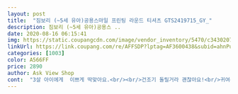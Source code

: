 ```yaml
---
layout: post 
title:  "짐보리 (~5세 유아)공용스마일 프린팅 라운드 티셔츠 GTS2419715_GY_" 
description: 짐보리 (~5세 유아)공용스 ..
date: 2020-08-16 06:15:41 
img: https://static.coupangcdn.com/image/vendor_inventory/5470/c3430207b531324adcc2e71c3eaae98de5e2c10920f80b66fc16131dadd9.jpg 
linkUrl: https://link.coupang.com/re/AFFSDP?lptag=AF3600438&subid=ahnPublicAsk&pageKey=299222719&itemId=942424977&vendorItemId=70436964903&traceid=V0-113-cbdf7ae6990db0e9 
categories: [1003] 
color: A566FF 
price: 2890 
author: Ask View Shop 
cont:  "3살 아이에게  이쁘게 딱맞아요.<br/><br/>건조기 돌릴거라 괜찮아요!<br/>귀여워요 한국사이즈 120정도 되는거같아요<br/>몸무게 15.<br/>7<br/>배 둘레가 있어 좀 크게 입어요<br/>부드럽고 약기모가 있어 따뜻하겠어요<br/>스마일 캐릭터가 실물이 더 이쁜거 같아요.<br/><br/>아직 두돌 반 된 아가라 좀 크지만 겨울 지나면서 맞을듯 싶어 사놨어요<br/>안감은 일반적인 긴팔이고 끝단 시보리처리도 잘되어 있어요.<br/><br/>약기모라.<br/>.<br/> 늦가을 초겨울 기다려아하나 싶어요ㅜ<br/>짐보리 3T와 xs 가 잘 맞는 아가에요<br/>코로나때문에 방콕중인데... <br/><br/>키는 92정도<br/>" 
---
```

